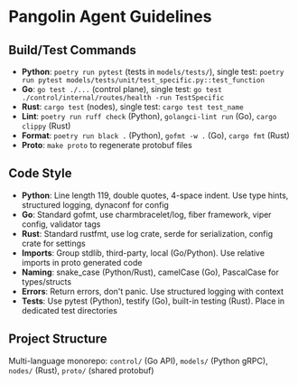 # Pangolin Agent Guidelines

## Build/Test Commands
- **Python**: `poetry run pytest` (tests in `models/tests/`), single test: `poetry run pytest models/tests/unit/test_specific.py::test_function`
- **Go**: `go test ./...` (control plane), single test: `go test ./control/internal/routes/health -run TestSpecific`
- **Rust**: `cargo test` (nodes), single test: `cargo test test_name`
- **Lint**: `poetry run ruff check` (Python), `golangci-lint run` (Go), `cargo clippy` (Rust)
- **Format**: `poetry run black .` (Python), `gofmt -w .` (Go), `cargo fmt` (Rust)
- **Proto**: `make proto` to regenerate protobuf files

## Code Style
- **Python**: Line length 119, double quotes, 4-space indent. Use type hints, structured logging, dynaconf for config
- **Go**: Standard gofmt, use charmbracelet/log, fiber framework, viper config, validator tags
- **Rust**: Standard rustfmt, use log crate, serde for serialization, config crate for settings
- **Imports**: Group stdlib, third-party, local (Go/Python). Use relative imports in proto generated code
- **Naming**: snake_case (Python/Rust), camelCase (Go), PascalCase for types/structs
- **Errors**: Return errors, don't panic. Use structured logging with context
- **Tests**: Use pytest (Python), testify (Go), built-in testing (Rust). Place in dedicated test directories

## Project Structure
Multi-language monorepo: `control/` (Go API), `models/` (Python gRPC), `nodes/` (Rust), `proto/` (shared protobuf)
